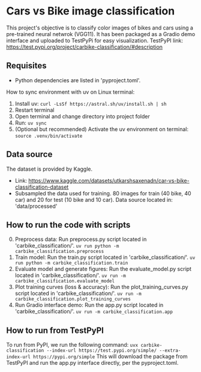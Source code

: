 # Cars vs Bike image classification
This project's objective is to classify color images of bikes and cars using a pre-trained neural netwrok (VGG11).
It has been packaged as a Gradio demo interface and uploaded to TestPyPi for easy visualization.
TestPyPI link: https://test.pypi.org/project/carbike-classification/#description

## Requisites
- Python dependencies are listed in 'pyproject.toml'.

How to sync environment with uv on Linux terminal:
1) Install uv: `curl -LsSf https://astral.sh/uv/install.sh | sh`
2) Restart terminal
3) Open terminal and change directory into project folder
4) Run: `uv sync`
5) (Optional but recommended) Activate the uv environment on terminal: `source .venv/bin/activate`

## Data source
The dataset is provided by Kaggle.
- Link: https://www.kaggle.com/datasets/utkarshsaxenadn/car-vs-bike-classification-dataset
- Subsampled the data used for training. 80 images for train (40 bike, 40 car) and 20 for test (10 bike and 10 car). Data source located in: 'data/processed'

## How to run the code with scripts
0) Preprocess data: Run preprocess.py script located in 'carbike_classification/'. `uv run python -m carbike_classification.preprocess`
1) Train model: Run the train.py script located in 'carbike_classification/'. `uv run python -m carbike_classification.train`
2) Evaluate model and generate figures: Run the evaluate_model.py script located in 'carbike_classification/'. `uv run -m carbike_classification.evaluate_model`
3) Plot training curves (loss & accuracy): Run the plot_training_curves.py script located in 'carbike_classification/'. `uv run -m carbike_classification.plot_training_curves`
4) Run Gradio interface demo: Run the app.py script located in 'carbike_classification/'. `uv run -m carbike_classification.app`

## How to run from TestPyPI
To run from PyPI, we run the following command: `uvx carbike-classification --index-url https://test.pypi.org/simple/ --extra-index-url https://pypi.org/simple`
This will download the package from TestPyPI and run the app.py interface directly, per the pyproject.toml.




